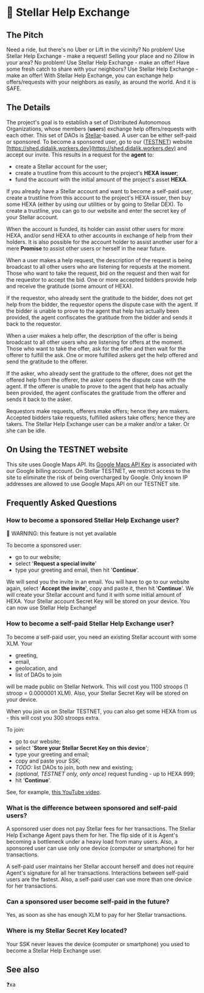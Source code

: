 # 👷 Stellar Help Exchange

## The Pitch

Need a ride, but there's no Uber or Lift in the vicinity? No problem! Use Stellar Help Exchange - make a request! Selling your place and no Zillow in your area? No problem! Use Stellar Help Exchange - make an offer! Have some fresh catch to share with your neighbors? Use Stellar Help Exchange - make an offer! With Stellar Help Exchange, you can exchange help offers/requests with your neighbors as easily, as around the world. And it is SAFE.

## The Details

The project's goal is to establish a set of Distributed Autonomous Organizations, whose members (**user**s) exchange help offers/requests with each other. This set of DAOs is [Stellar](https://stellar.org/)-based. A user can be either self-paid or sponsored. To become a sponsored user, go to our ([TESTNET](#on-using-the-testnet-website)) website [https://shed.didalik.workers.dev](https://shed.didalik.workers.dev) and accept our invite. This results in a request for the **agent** to:

- create a Stellar account for the user;
- create a trustline from this account to the project's **HEXA issuer**;
- fund the account with the initial amount of the project's asset **HEXA**.

If you already have a Stellar account and want to become a self-paid user, create a trustline from this account to the project's HEXA issuer, then buy some HEXA (either by using our utilities or by going to Stellar DEX). To create a trustline, you can go to our website and enter the secret key of your Stellar account.

When the account is funded, its holder can assist other users for more HEXA, and/or send HEXA to other accounts in exchange of help from their holders. It is also possible for the account holder to assist another user for a mere **Promise** to assist other users or herself in the near future.

When a user makes a help request, the description of the request is being broadcast to all other users who are listening for requests at the moment. Those who want to take the request, bid on the request and then wait for the requestor to accept the bid. One or more accepted bidders provide help and receive the gratitude (some amount of HEXA).

If the requestor, who already sent the gratitude to the bidder, does not get help from the bidder, the requestor opens the dispute case with the agent. If the bidder is unable to prove to the agent that help has actually been provided, the agent confiscates the gratitude from the bidder and sends it back to the requestor.

When a user makes a help offer, the description of the offer is being broadcast to all other users who are listening for offers at the moment. Those who want to take the offer, ask for the offer and then wait for the offerer to fulfill the ask. One or more fulfilled askers get the help offered and send the gratitude to the offerer.

If the asker, who already sent the gratitude to the offerer, does not get the offered help from the offerer, the asker opens the dispute case with the agent. If the offerer is unable to prove to the agent that help has actually been provided, the agent confiscates the gratitude from the offerer and sends it back to the asker.

Requestors make requests, offerers make offers; hence they are makers. Accepted bidders take requests, fulfilled askers take offers; hence they are takers. The Stellar Help Exchange user can be a maker and/or a taker. Or she can be idle.

## On Using the TESTNET website

This site uses Google Maps API. Its [Google Maps API Key](https://developers.google.com/maps/documentation/javascript/get-api-key) is associated with our Google billing account. On Stellar TESTNET, we restrict access to the site to eliminate the risk of being overcharged by Google. Only known IP addresses are allowed to use Google Maps API on our TESTNET site.

## Frequently Asked Questions

### How to become a sponsored Stellar Help Exchange user?

👷 WARNING: this feature is not yet available

To become a sponsored user:

- go to our website;
- select '**Request a special invite**'
- type your greeting and email, then hit '**Continue**'.

We will send you the invite in an email. You will have to go to our website again, select '**Accept the invite**', copy and paste it, then hit '**Continue**'. We will create your Stellar account and fund it with some initial amount of HEXA. Your Stellar account Secret Key will be stored on your device. You can now use Stellar Help Exchange!

### How to become a self-paid Stellar Help Exchange user?

To become a self-paid user, you need an existing Stellar account with some XLM. Your

- greeting, 
- email, 
- geolocation, and
- list of DAOs to join 

will be made public on Stellar Network. This will cost you 1100 stroops (1 stroop = 0.0000001 XLM). Also, your Stellar Secret Key will be stored on your device.

When you join us on Stellar TESTNET, you can also get some HEXA from us - this will cost you 300 stroops extra.


To join:

- go to our website;
- select '**Store your Stellar Secret Key on this device**';
- type your greeting and email;
- copy and paste your SSK;
- _TODO:_ list DAOs to join, both new and existing;
- _(optional, TESTNET only, only once)_ request funding - up to HEXA 999;
- hit '**Continue**'.

See, for example, [this YouTube video](https://youtu.be/Y8Lia7gIjgM).

### What is the difference between sponsored and self-paid users?

A sponsored user does not pay Stellar fees for her transactions. The Stellar Help Exchange Agent pays them for her. The flip side of it is Agent's becoming a bottleneck under a heavy load from many users. Also, a sponsored user can use only one device (computer or smartphone) for her transactions.

A self-paid user maintains her Stellar account herself and does not require Agent's signature for all her transactions. Interactions between self-paid users are the fastest. Also, a self-paid user can use more than one device for her transactions.

### Can a sponsored user become self-paid in the future?

Yes, as soon as she has enough XLM to pay for her Stellar transactions.

### Where is my Stellar Secret Key located?

Your SSK never leaves the device (computer or smartphone) you used to become a Stellar Help Exchange user.

## See also

❓xa
